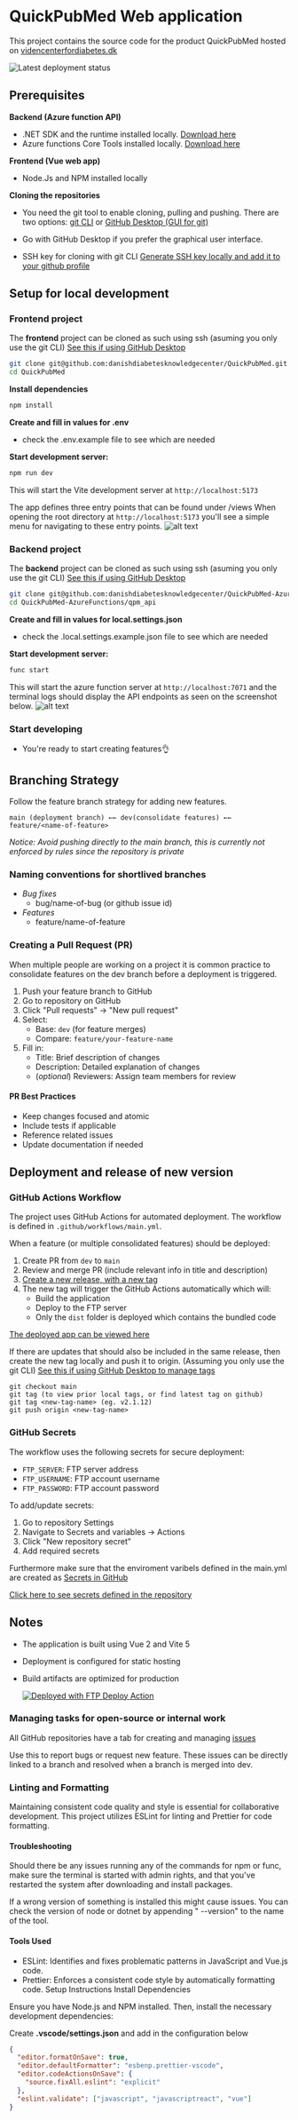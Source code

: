# QuickPubMed Web application

This project contains the source code for the product QuickPubMed hosted on
[videncenterfordiabetes.dk](https://videncenterfordiabetes.dk/)

![Latest deployment status](https://github.com/danishdiabetesknowledgecenter/QuickPubMed/actions/workflows/main.yml/badge.svg)

## Prerequisites

**Backend (Azure function API)**

- .NET SDK and the runtime installed locally. [Download here](https://dotnet.microsoft.com/en-us/download/dotnet)
- Azure functions Core Tools installed locally. [Download here](https://github.com/Azure/azure-functions-core-tools)

**Frontend (Vue web app)**

- Node.Js and NPM installed locally

**Cloning the repositories**

- You need the git tool to enable cloning, pulling and pushing. There are two options: [git CLI](https://git-scm.com/downloads) or [GitHub Desktop (GUI for git)](https://desktop.github.com/download/) 
- Go with GitHub Desktop if you prefer the graphical user interface.


- SSH key for cloning with git CLI [Generate SSH key locally and add it to your github profile](https://docs.github.com/en/authentication/connecting-to-github-with-ssh/adding-a-new-ssh-key-to-your-github-account)

  
## Setup for local development

### Frontend project

The **frontend** project can be cloned as such using ssh (asuming you only use the git CLI) [See this if using GitHub Desktop](https://docs.github.com/en/desktop/adding-and-cloning-repositories/cloning-a-repository-from-github-to-github-desktop)

```bash
git clone git@github.com:danishdiabetesknowledgecenter/QuickPubMed.git
cd QuickPubMed
```

**Install dependencies**

```bash
npm install
```

**Create and fill in values for .env**

- check the .env.example file to see which are needed

**Start development server:**

```bash
npm run dev
```

This will start the Vite development server at `http://localhost:5173`

The app defines three entry points that can be found under /views
When opening the root directory at `http://localhost:5173` you'll see a simple menu for navigating to these entry points.
![alt text](readme-assets/image.png)

### Backend project

The **backend** project can be cloned as such using ssh (asuming you only use the git CLI) [See this if using GitHub Desktop](https://docs.github.com/en/desktop/adding-and-cloning-repositories/cloning-a-repository-from-github-to-github-desktop)

```bash
git clone git@github.com:danishdiabetesknowledgecenter/QuickPubMed-AzureFunctions.git
cd QuickPubMed-AzureFunctions/qpm_api
```

**Create and fill in values for local.settings.json**

- check the .local.settings.example.json file to see which are needed

**Start development server:**

```bash
func start
```

This will start the azure function server at `http://localhost:7071` and the terminal logs should display the API endpoints as seen on the screenshot below.
![alt text](readme-assets/image-1.png)

### Start developing

- You're ready to start creating features👌

## Branching Strategy

Follow the feature branch strategy for adding new features.

```
main (deployment branch) ←← dev(consolidate features) ←← feature/<name-of-feature>
```

_Notice: Avoid pushing directly to the main branch, this is currently not enforced by rules since the repository is private_

### Naming conventions for shortlived branches

- _Bug fixes_
  - bug/name-of-bug (or github issue id)
- _Features_
  - feature/name-of-feature

### Creating a Pull Request (PR)

When multiple people are working on a project it is common practice to consolidate features on the dev branch before a deployment is triggered.

1. Push your feature branch to GitHub
2. Go to repository on GitHub
3. Click "Pull requests" → "New pull request"
4. Select:
   - Base: `dev` (for feature merges)
   - Compare: `feature/your-feature-name`
5. Fill in:
   - Title: Brief description of changes
   - Description: Detailed explanation of changes
   - (_optional_) Reviewers: Assign team members for review

#### PR Best Practices

- Keep changes focused and atomic
- Include tests if applicable
- Reference related issues
- Update documentation if needed

## Deployment and release of new version

### GitHub Actions Workflow

The project uses GitHub Actions for automated deployment. The workflow is defined in `.github/workflows/main.yml`.

When a feature (or multiple consolidated features) should be deployed:

1. Create PR from `dev` to `main`
2. Review and merge PR (include relevant info in title and description)
3. [Create a new release, with a new tag](https://github.com/danishdiabetesknowledgecenter/QuickPubMed/releases)
4. The new tag will trigger the GitHub Actions automatically which will:
   - Build the application
   - Deploy to the FTP server
   - Only the `dist` folder is deployed which contains the bundled code

[The deployed app can be viewed here](https://pro.videncenterfordiabetes.dk/nempubmed/it-minds)

If there are updates that should also be included in the same release, then create the new tag locally and push it to origin. (Assuming you only use the git CLI) [See this if using GitHub Desktop to manage tags](https://docs.github.com/en/desktop/managing-commits/managing-tags-in-github-desktop)

```
git checkout main
git tag (to view prior local tags, or find latest tag on github)
git tag <new-tag-name> (eg. v2.1.12)
git push origin <new-tag-name>
```
### GitHub Secrets

The workflow uses the following secrets for secure deployment:

- `FTP_SERVER`: FTP server address
- `FTP_USERNAME`: FTP account username
- `FTP_PASSWORD`: FTP account password

To add/update secrets:

1. Go to repository Settings
2. Navigate to Secrets and variables → Actions
3. Click "New repository secret"
4. Add required secrets

Furthermore make sure that the enviroment varibels defined in the main.yml are created as [Secrets in GitHub](https://github.com/danishdiabetesknowledgecenter/QuickPubMed/settings/secrets/actions)

[Click here to see secrets defined in the repository](https://github.com/danishdiabetesknowledgecenter/QuickPubMed/settings/secrets/actions)

## Notes

- The application is built using Vue 2 and Vite 5
- Deployment is configured for static hosting
- Build artifacts are optimized for production

  [<img alt="Deployed with FTP Deploy Action" src="https://img.shields.io/badge/Deployed With-FTP DEPLOY ACTION-%3CCOLOR%3E?style=for-the-badge&color=0077b6">](https://github.com/SamKirkland/FTP-Deploy-Action)

### Managing tasks for open-source or internal work

All GitHub repositories have a tab for creating and managing [issues](https://github.com/danishdiabetesknowledgecenter/QuickPubMed/issues)

Use this to report bugs or request new feature. These issues can be directly linked to a branch and resolved when a branch is merged into dev.

### Linting and Formatting

Maintaining consistent code quality and style is essential for collaborative development. This project utilizes ESLint for linting and Prettier for code formatting.

#### Troubleshooting

Should there be any issues running any of the commands for npm or func, make sure the terminal is started with admin rights, and that you've restarted the system after downloading and install packages. 

If a wrong version of something is installed this might cause issues. You can check the version of node or dotnet by appending " --version" to the name of the tool.

#### Tools Used

- ESLint: Identifies and fixes problematic patterns in JavaScript and Vue.js code.
- Prettier: Enforces a consistent code style by automatically formatting code.
  Setup Instructions
  Install Dependencies

Ensure you have Node.js and NPM installed. Then, install the necessary development dependencies:

Create **.vscode/settings.json** and add in the configuration below

```json
{
  "editor.formatOnSave": true,
  "editor.defaultFormatter": "esbenp.prettier-vscode",
  "editor.codeActionsOnSave": {
    "source.fixAll.eslint": "explicit"
  },
  "eslint.validate": ["javascript", "javascriptreact", "vue"]
}
```
